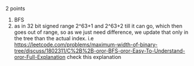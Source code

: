 2 points
1. BFS
2. as in 32 bit signed range 2^63+1 and 2^63+2 till it can go, which then goes out of range, so as we just need difference, we update that only in the tree than the actual index. i.e
https://leetcode.com/problems/maximum-width-of-binary-tree/discuss/1802311/C%2B%2B-oror-BFS-oror-Easy-To-Understand-oror-Full-Explanation
check this explanation
​